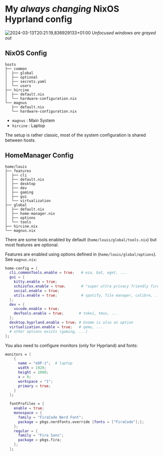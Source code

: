 # My *always changing* NixOS Hyprland config
![2024-03-13T20:21:19,836929133+01:00](https://github.com/louis-thevenet/nixos-config/assets/55986107/aef574b6-a910-47ae-998c-aeb8e4ffffd3)
*Unfocused windows are grayed out*
## NixOS Config
```
hosts
├── common
│  ├── global
│  ├── optional
│  ├── secrets.yaml
│  └── users
├── hircine
│  ├── default.nix
│  └── hardware-configuration.nix
└── magnus
   ├── default.nix
   └── hardware-configuration.nix
```
- `magnus` : Main System
- `hircine` : Laptop

The setup is rather classic, most of the system configuration is shared between hosts.

## HomeManager Config

```
home/louis
├── features
│  ├── cli
│  ├── default.nix
│  ├── desktop
│  ├── dev
│  ├── gaming
│  ├── gui
│  └── virtualization
├── global
│  ├── default.nix
│  ├── home-manager.nix
│  ├── options
│  └── tools
├── hircine.nix
└── magnus.nix
```

There are some tools enabled by default (`home/louis/global/tools.nix`) but most features are optional.

Features are enabled using options defined in (`home/louis/global/options`). See `magnus.nix`:
```nix
home-config = {
  cli.commonTools.enable = true;   # eza, bat, wget, ...
  gui = {
    kitty.enable = true;
    schizofox.enable = true;       # "super ultra privacy friendly firefox config"
    social.enable = true;
    utils.enable = true;           # spotify, file manager, calibre, ...
  };
  dev = {
    vscode.enable = true;
    devTools.enable = true;       # tokei, tmux, ...
  };
  desktop.hyprland.enable = true; # Gnome is also an option
  virtualization.enable = true;   # qemu, ...
  # other options exists (gaming, ...)
};
```

You also need to configure monitors (only for Hyprland) and fonts:
```nix
monitors = [
    {
      name = "eDP-1";  # laptop
      width = 1920;
      height = 1080;
      x = 0;
      workspace = "1";
      primary = true;
    }
  ];

  fontProfiles = {
    enable = true;
    monospace = {
      family = "FiraCode Nerd Font";
      package = pkgs.nerdfonts.override {fonts = ["FiraCode"];};
    };
    regular = {
      family = "Fira Sans";
      package = pkgs.fira;
    };
  };
```
